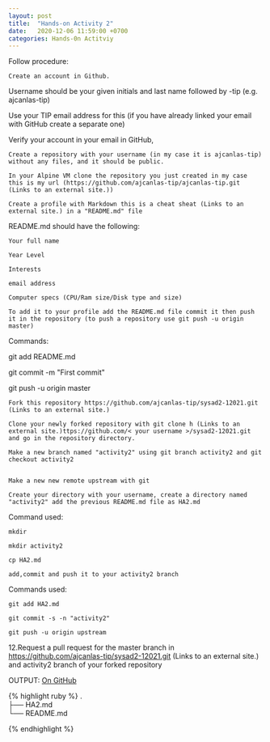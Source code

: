 ```yaml
---
layout: post
title:  "Hands-on Activity 2"
date:   2020-12-06 11:59:00 +0700
categories: Hands-0n Actitviy
---
```

Follow procedure:

    Create an account in Github.

Username should be your given initials and last name followed by -tip (e.g. ajcanlas-tip)

Use your TIP email address for this (if you have already linked your email with GitHub create a separate one)

Verify your account in your email in GitHub,

    Create a repository with your username (in my case it is ajcanlas-tip) without any files, and it should be public.

    In your Alpine VM clone the repository you just created in my case this is my url (https://github.com/ajcanlas-tip/ajcanlas-tip.git (Links to an external site.))

    Create a profile with Markdown this is a cheat sheat (Links to an external site.) in a "README.md" file

README.md should have the following:

    Your full name

    Year Level

    Interests

    email address

    Computer specs (CPU/Ram size/Disk type and size)

    To add it to your profile add the README.md file commit it then push it in the repository (to push a repository use git push -u origin master)

Commands:

git add README.md

git commit -m "First commit"

git push -u origin master

    Fork this repository https://github.com/ajcanlas-tip/sysad2-12021.git (Links to an external site.)

    Clone your newly forked repository with git clone h (Links to an external site.)ttps://github.com/< your username >/sysad2-12021.git and go in the repository directory.

    Make a new branch named "activity2" using git branch activity2 and git checkout activity2


    Make a new new remote upstream with git

    Create your directory with your username, create a directory named "activity2" add the previous README.md file as HA2.md

Command used:

    mkdir

    mkdir activity2

    cp HA2.md

    add,commit and push it to your activity2 branch

Commands used:

    git add HA2.md

    git commit -s -n "activity2"

    git push -u origin upstream

12.Request a pull request for the master branch in https://github.com/ajcanlas-tip/sysad2-12021.git (Links to an external site.) and activity2 branch of your forked repository

OUTPUT: [On GitHub](https://github.com/eperol-tip/sysad2-12021/blob/activity2/eperol-tip/activity2/HA2.md)

{% highlight ruby %}
.  
├── HA2.md  
└── README.md  

{% endhighlight %}
